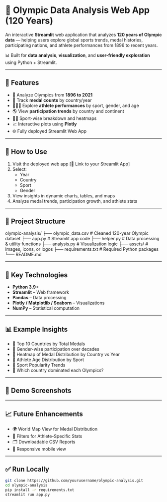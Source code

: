 # 🏅 Olympic Data Analysis Web App (120 Years)

An interactive **Streamlit** web application that analyzes **120 years of Olympic data** — helping users explore global sports trends, medal histories, participating nations, and athlete performances from 1896 to recent years.

📊 Built for **data analysis**, **visualization**, and **user-friendly exploration** using Python + Streamlit.

---

## 🌟 Features

- 📆 Analyze Olympics from **1896 to 2021**
- 🥇 Track **medal counts** by country/year
- 👨‍👩‍👧 Explore **athlete performances** by sport, gender, and age
- 🌎 View **participation trends** by country and continent
- 🏋️‍♀️ Sport-wise breakdown and heatmaps
- 📈 Interactive plots using **Plotly**
- 🌐 Fully deployed Streamlit Web App

---

## 🚀 How to Use

1. Visit the deployed web app [🔗 Link to your Streamlit App]
2. Select:
   - Year
   - Country
   - Sport
   - Gender
3. View insights in dynamic charts, tables, and maps
4. Analyze medal trends, participation growth, and athlete stats

---

## 📂 Project Structure


olympic-analysis/ ├── olympic_data.csv # Cleaned 120-year Olympic dataset ├── app.py # Streamlit app code ├── helper.py # Data processing & utility functions ├── analysis.py # Visualization logic ├── assets/ # Images, icons, or logos ├── requirements.txt # Required Python packages └── README.md


---

## 🧠 Key Technologies

- **Python 3.9+**
- **Streamlit** – Web framework
- **Pandas** – Data processing
- **Plotly / Matplotlib / Seaborn** – Visualizations
- **NumPy** – Statistical computation

---

## 📊 Example Insights

- 🔹 Top 10 Countries by Total Medals
- 🔹 Gender-wise participation over decades
- 🔹 Heatmap of Medal Distribution by Country vs Year
- 🔹 Athlete Age Distribution by Sport
- 🔹 Sport Popularity Trends
- 🔹 Which country dominated each Olympics?

---

## 🏁 Demo Screenshots
---

## 📈 Future Enhancements

- 🌍 World Map View for Medal Distribution
- 🧬 Filters for Athlete-Specific Stats
- 🗂️ Downloadable CSV Reports
- 📱 Responsive mobile view

---
## ✅ Run Locally

```bash
git clone https://github.com/yourusername/olympic-analysis.git
cd olympic-analysis
pip install -r requirements.txt
streamlit run app.py
